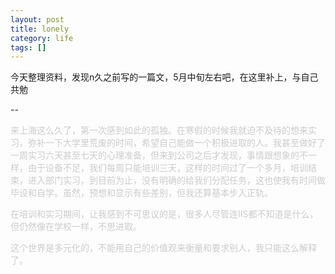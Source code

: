 ```yaml
--- 
layout: post
title: lonely
category: life
tags: []
---
```

今天整理资料，发现n久之前写的一篇文，5月中旬左右吧，在这里补上，与自己共勉

--

<p style="color:#cccccc;">来上海这么久了，第一次感到如此的孤独。在寒假的时候我就迫不及待的想来实习，弥补一下大学里荒废的时间，希望自己能做一个积极进取的人。我甚至做好了一周实习六天甚至七天的心理准备，但来到公司之后才发现，事情跟想象的不一样，由于设备不足，我们每周只能培训三天，这样的时间过了一个多月，培训结束，进入部门实习，到目前为止，没有明确的给我们分配任务，这也使我有时间做毕设和自学。虽然，预想和显示有些差别，但我还算基本步入正轨。</p>

<p style="color:#cccccc;">在培训和实习期间，让我感到不可思议的是，很多人尽管连IIS都不知道是什么，但仍然像在学校一样，不思进取。</p>

<p style="color:#cccccc;">这个世界是多元化的，不能用自己的价值观来衡量和要求别人，我只能这么解释了。</p>
